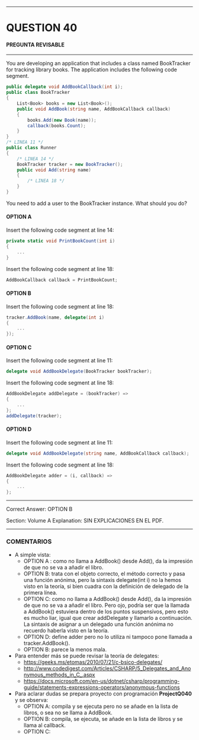 ------

# QUESTION 40

#### PREGUNTA REVISABLE

------

You are developing an application that includes a class named BookTracker for tracking library books. The
application includes the following code segment.  

```c#
public delegate void AddBookCallback(int i);
public class BookTracker
{
    List<Book> books = new List<Book>();
    public void AddBook(string name, AddBookCallback callback)
    {
        books.Add(new Book(name));
        callback(books.Count);
    }
}
/* LINEA 11 */
public class Runner
{
    /* LINEA 14 */
    BookTracker tracker = new BookTracker();
    public void Add(string name)
    {
        /* LINEA 18 */
    }
}
```

You need to add a user to the BookTracker instance. What should you do?

#### OPTION A 

Insert the following code segment at line 14:

```c#
private static void PrintBookCount(int i)
{
    ...
}
```

Insert the following code segment at line 18:

```c#
AddBookCallback callback = PrintBookCount;
```

#### OPTION B 

Insert the following code segment at line 18:

```c#
tracker.AddBook(name, delegate(int i)
{
    ...
});
```

#### OPTION C 

Insert the following code segment at line 11:

```c#
delegate void AddBookDelegate(BookTracker bookTracker);
```

Insert the following code segment at line 18:

```c#
AddBookDelegate addDelegate = (bookTracker) => 
{
    ...
};
addDelegate(tracker);
```

#### OPTION D 

Insert the following code segment at line 11:

```c#
delegate void AddBookDelegate(string name, AddBookCallback callback);
```

Insert the following code segment at line 18:

```c#
AddBookDelegate adder = (i, callback) => 
{
    ...
};
```





------

Correct Answer:  OPTION B

Section: Volume A
Explanation:
SIN EXPLICACIONES EN EL PDF.

------

### COMENTARIOS

- A simple vista: 
  - OPTION A : como no llama a AddBook() desde Add(), da la impresión de que no se va a añadir el libro.
  - OPTION B: trata con el objeto correcto, el método correcto y pasa una función anónima, pero la sintaxis delegate(int i) no la hemos visto en la teoría, si bien cuadra con la definición de delegado de la primera línea.
  - OPTION C:  como no llama a AddBook() desde Add(), da la impresión de que no se va a añadir el libro. Pero ojo, podría ser que la llamada a AddBook() estuviera dentro de los puntos suspensivos, pero esto es mucho liar, igual que crear addDelegate y llamarlo a continuación. La sintaxis de asignar a un delegado una función anónima no recuerdo haberla visto en la teoría.
  - OPTION D: define adder pero no lo utiliza ni tampoco pone llamada a tracker.AddBook().
  - OPTION B: parece la menos mala.
- Para entender más se puede revisar la teoría de delegates:
  - https://geeks.ms/etomas/2010/07/21/c-bsico-delegates/
  - http://www.codedigest.com/Articles/CSHARP/5_Delegates_and_Anonymous_methods_in_C_.aspx
  - https://docs.microsoft.com/en-us/dotnet/csharp/programming-guide/statements-expressions-operators/anonymous-functions
- Para aclarar dudas se prepara proyecto con programación **ProjectQ040** y se observa:
  - OPTION A: compila y se ejecuta pero no se añade en la lista de libros, o sea no se llama a AddBook.
  - OPTION B: compila, se ejecuta, se añade en la lista de libros  y se llama al callback.
  - OPTION C: 
